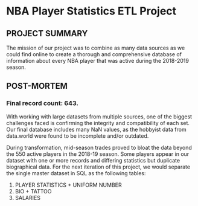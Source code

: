 # NBA Player Statistics ETL Project

## PROJECT SUMMARY

The mission of our project was to combine as many data sources as we could find online to create a thorough and comprehensive database of information about every NBA player that was active during the 2018-2019 season.

## POST-MORTEM

### Final record count: 643.

With working with large datasets from multiple sources, one of the biggest challenges faced is confirming the integrity and compatibility of each set. Our final database includes many NaN values, as the hobbyist data from data.world were found to be incomplete and/or outdated.

During transformation, mid-season trades proved to bloat the data beyond the 550 active players in the 2018-19 season. Some players appear in our dataset with one or more records and differing statistics but duplicate biographical data. For the next iteration of this project, we would separate the single master dataset in SQL as the following tables:

1) PLAYER STATISTICS + UNIFORM NUMBER
1) BIO + TATTOO
1) SALARIES
